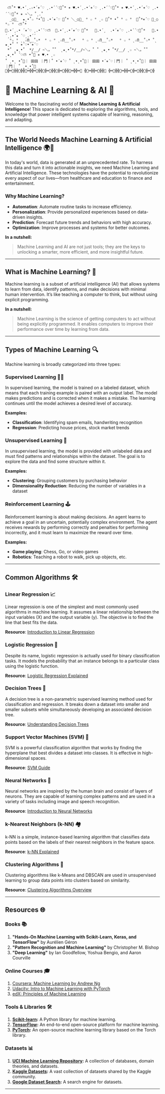 ````
 ⛅˚* ♥.•´¸.☆•´✶´♡ ¸.•´´♡💚˚* ✶ ♥.•´¸.•´✶´♡ ¸.•´´♡💚˚* ✶ ♥.•´¸.•´✶´♡ ¸.•´´♡💚˚* ✶ ~＼。˚¸.˚
  _○💙_  ★˛•˚☆ °•˚🌈 .•´✶´♡ 💙˚* ＼_○💙_ ° ☆ ° ˛☆ 💙˚* •˚ ° ☆ °  💚˚*✶´♡ 💙_○  °☆ °  ⛅˚*
💚.•´¸.• ´✶´♡ ¸.•´´♡⛅  💙.•´¸.•´✶´♡ 💚˚*   💚.•´¸  .•´✶´♡ ¸.•´´♡💙˚*   💚.•´¸.•´✶ ´♡¸.•´´
  °☆ ° ˛˛☆Π__˚☆*  ° ☆ ° ˛☆Π__˚☆*   ° ☆ ° ˛☆Π__˚☆*   ° ☆ ° ˛☆Π__˚☆* ˚˛ ★˛•˚ ˚ ✶´♡•´✶´♡
 *˚ ˛★˛•˚  */__/ ~＼。˚˚  ˛★˛•˚*/__/~＼。˚ ˚ ˛★˛• ˚*/__/ ˛☆ ~＼。˚˚ ˛★˛•˚ ´♡⛅ •˚🌈 ✶ ♥.• ˛☆
˚ ˛•˛ •˚🌈｜ 田田 ｜門｜˚ •´✶´♡ ˚ ˛•˛•˚🌈｜ 田田 •´✶´♡｜門｜ ˚ ˛•˛•˚🌈｜ 田田 ｜門｜ ˚ ˛•˛•˚🌈
🌴╬═🌴╬╬🌴╬╬🌴═╬╬═🌴╬╬🌴╬═🌴╬╬🌴╬═🌴╬╬🌴═╬╬═🌴 ╬🌴═╬╬═🌴╬╬🌴 ╬═🌴╬╬🌴═╬╬═🌴╬═🌴╬╬🌴╬═🌴╬
````

# 🧠 Machine Learning & AI 🚀
Welcome to the fascinating world of **Machine Learning & Artificial Intelligence**! This space is dedicated to exploring the algorithms, tools, and knowledge that power intelligent systems capable of learning, reasoning, and adapting.

---

## The World Needs Machine Learning & Artificial Intelligence 🌍🤖

In today's world, data is generated at an unprecedented rate. To harness this data and turn it into actionable insights, we need Machine Learning and Artificial Intelligence. These technologies have the potential to revolutionize every aspect of our lives—from healthcare and education to finance and entertainment. 

### Why Machine Learning?

- **Automation**: Automate routine tasks to increase efficiency.
- **Personalization**: Provide personalized experiences based on data-driven insights.
- **Prediction**: Forecast future trends and behaviors with high accuracy.
- **Optimization**: Improve processes and systems for better outcomes.

**In a nutshell:**
> Machine Learning and AI are not just tools; they are the keys to unlocking a smarter, more efficient, and more insightful future.

---

## What is Machine Learning? 🤔

Machine learning is a subset of artificial intelligence (AI) that allows systems to learn from data, identify patterns, and make decisions with minimal human intervention. It’s like teaching a computer to think, but without using explicit programming.

**In a nutshell:**  
> Machine Learning is the science of getting computers to act without being explicitly programmed. It enables computers to improve their performance over time by learning from data.

---

## Types of Machine Learning 🔍

Machine learning is broadly categorized into three types:

### Supervised Learning 🧑‍🏫

In supervised learning, the model is trained on a labeled dataset, which means that each training example is paired with an output label. The model makes predictions and is corrected when it makes a mistake. The learning continues until the model achieves a desired level of accuracy.

**Examples:**
- **Classification**: Identifying spam emails, handwriting recognition
- **Regression**: Predicting house prices, stock market trends

### Unsupervised Learning 🧩

In unsupervised learning, the model is provided with unlabeled data and must find patterns and relationships within the dataset. The goal is to explore the data and find some structure within it.

**Examples:**
- **Clustering**: Grouping customers by purchasing behavior
- **Dimensionality Reduction**: Reducing the number of variables in a dataset

### Reinforcement Learning 🕹️

Reinforcement learning is about making decisions. An agent learns to achieve a goal in an uncertain, potentially complex environment. The agent receives rewards by performing correctly and penalties for performing incorrectly, and it must learn to maximize the reward over time.

**Examples:**
- **Game playing**: Chess, Go, or video games
- **Robotics**: Teaching a robot to walk, pick up objects, etc.

---

## Common Algorithms 🛠️

### Linear Regression 📈

Linear regression is one of the simplest and most commonly used algorithms in machine learning. It assumes a linear relationship between the input variables (X) and the output variable (y). The objective is to find the line that best fits the data.

**Resource**: [Introduction to Linear Regression](https://scikit-learn.org/stable/modules/linear_model.html#linear-regression)

### Logistic Regression 🔢

Despite its name, logistic regression is actually used for binary classification tasks. It models the probability that an instance belongs to a particular class using the logistic function.

**Resource**: [Logistic Regression Explained](https://scikit-learn.org/stable/modules/linear_model.html#logistic-regression)

### Decision Trees 🌳

A decision tree is a non-parametric supervised learning method used for classification and regression. It breaks down a dataset into smaller and smaller subsets while simultaneously developing an associated decision tree.

**Resource**: [Understanding Decision Trees](https://scikit-learn.org/stable/modules/tree.html)

### Support Vector Machines (SVM) 🔗

SVM is a powerful classification algorithm that works by finding the hyperplane that best divides a dataset into classes. It is effective in high-dimensional spaces.

**Resource**: [SVM Guide](https://scikit-learn.org/stable/modules/svm.html)

### Neural Networks 🧠

Neural networks are inspired by the human brain and consist of layers of neurons. They are capable of learning complex patterns and are used in a variety of tasks including image and speech recognition.

**Resource**: [Introduction to Neural Networks](https://www.tensorflow.org/tutorials)

### k-Nearest Neighbors (k-NN) 🏘️

k-NN is a simple, instance-based learning algorithm that classifies data points based on the labels of their nearest neighbors in the feature space.

**Resource**: [k-NN Explained](https://scikit-learn.org/stable/modules/neighbors.html)

### Clustering Algorithms 🧩

Clustering algorithms like k-Means and DBSCAN are used in unsupervised learning to group data points into clusters based on similarity.

**Resource**: [Clustering Algorithms Overview](https://scikit-learn.org/stable/modules/clustering.html)

---

## Resources 🌐

### Books 📚

1. **"Hands-On Machine Learning with Scikit-Learn, Keras, and TensorFlow"** by Aurélien Géron
2. **"Pattern Recognition and Machine Learning"** by Christopher M. Bishop
3. **"Deep Learning"** by Ian Goodfellow, Yoshua Bengio, and Aaron Courville

### Online Courses 🎓

1. [Coursera: Machine Learning by Andrew Ng](https://www.coursera.org/learn/machine-learning)
2. [Udacity: Intro to Machine Learning with PyTorch](https://www.udacity.com/course/intro-to-machine-learning-with-pytorch--ud188)
3. [edX: Principles of Machine Learning](https://www.edx.org/course/principles-machine-learning-microsoft-dat203-2x-6)

### Tools & Libraries 🛠️

1. **[Scikit-learn](https://scikit-learn.org/):** A Python library for machine learning.
2. **[TensorFlow](https://www.tensorflow.org/):** An end-to-end open-source platform for machine learning.
3. **[PyTorch](https://pytorch.org/):** An open-source machine learning library based on the Torch library.

### Datasets 📊

1. **[UCI Machine Learning Repository](https://archive.ics.uci.edu/ml/index.php):** A collection of databases, domain theories, and datasets.
2. **[Kaggle Datasets](https://www.kaggle.com/datasets):** A vast collection of datasets shared by the Kaggle community.
3. **[Google Dataset Search](https://datasetsearch.research.google.com/):** A search engine for datasets.

---